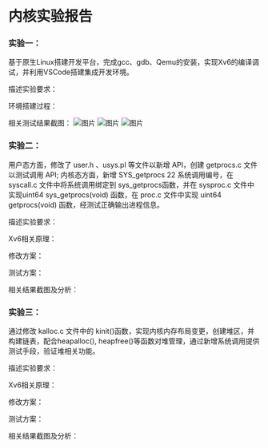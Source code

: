 # 内核实验报告

### 实验一：
基于原生Linux搭建开发平台，完成gcc、gdb、Qemu的安装，实现Xv6的编译调试，并利用VSCode搭建集成开发环境。

描述实验要求：

环境搭建过程：

相关测试结果截图：
![图片](https://github.com/ysl1011/OS_2023/assets/135215018/0fabc205-ae08-4896-948b-4b5d93da6feb)
![图片](https://github.com/ysl1011/OS_2023/assets/135215018/df7e42ea-7b3b-4cb4-afc9-b64f13ce8be7)
![图片](https://github.com/ysl1011/OS_2023/assets/135215018/b35e5d96-6959-4292-8e62-53a3a3406cfc)



### 实验二： 
用户态方面，修改了 user.h 、usys.pl 等文件以新增 API，创建 getprocs.c 文件以测试调用 API; 内核态方面，新增 SYS_getprocs 22 系统调用编号，在 syscall.c 文件中将系统调用绑定到 sys_getprocs函数，并在 sysproc.c 文件中实现uint64 sys_getprocs(void) 函数，在 proc.c 文件中实现 uint64 getprocs(void) 函数，经测试正确输出进程信息。

描述实验要求：

Xv6相关原理：

修改方案：

测试方案：

相关结果截图及分析：


### 实验三：
通过修改 kalloc.c 文件中的 kinit()函数，实现内核内存布局变更，创建堆区，并构建链表，配合heapalloc(), heapfree()等函数对堆管理，通过新增系统调用提供测试手段，验证堆相关功能。

描述实验要求：

Xv6相关原理：

修改方案：

测试方案：

相关结果截图及分析：
